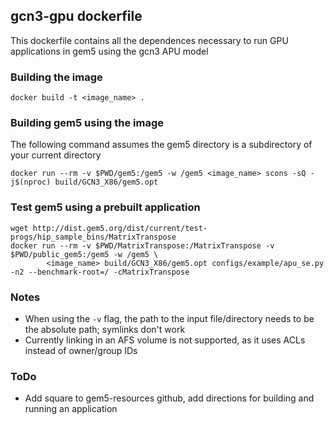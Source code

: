 ## gcn3-gpu dockerfile
This dockerfile contains all the dependences necessary to run GPU applications in gem5 using the gcn3 APU model

### Building the image
```
docker build -t <image_name> .
```

### Building gem5 using the image
The following command assumes the gem5 directory is a subdirectory of your current directory
```
docker run --rm -v $PWD/gem5:/gem5 -w /gem5 <image_name> scons -sQ -j$(nproc) build/GCN3_X86/gem5.opt
```

### Test gem5 using a prebuilt application
```
wget http://dist.gem5.org/dist/current/test-progs/hip_sample_bins/MatrixTranspose
docker run --rm -v $PWD/MatrixTranspose:/MatrixTranspose -v $PWD/public_gem5:/gem5 -w /gem5 \
        <image_name> build/GCN3_X86/gem5.opt configs/example/apu_se.py -n2 --benchmark-root=/ -cMatrixTranspose
```

### Notes
* When using the `-v` flag, the path to the input file/directory needs to be the absolute path; symlinks don't work
* Currently linking in an AFS volume is not supported, as it uses ACLs instead of owner/group IDs

### ToDo
* Add square to gem5-resources github, add directions for building and running an application
